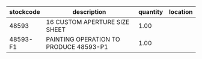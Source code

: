 |stockcode|description|quantity|location|
|---------|-----------|--------|--------|
|48593|16 CUSTOM APERTURE SIZE SHEET|1.00||
|48593-F1|PAINTING OPERATION TO PRODUCE 48593-P1|1.00||
